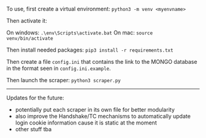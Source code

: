 To use, first create a virtual environment: `python3 -m venv <myenvname>`

Then activate it:

On windows: `.\env\Scripts\activate.bat`
On mac: `source venv/bin/activate`

Then install needed packages: `pip3 install -r requirements.txt`

Then create a file `config.ini` that contains the link to the MONGO database in the format seen in `config.ini.example`.

Then launch the scraper: `python3 scraper.py`

--------

Updates for the future:
- potentially put each scraper in its own file for better modularity
- also improve the Handshake/TC mechanisms to automatically update login cookie information cause it is static at the moment
- other stuff tba